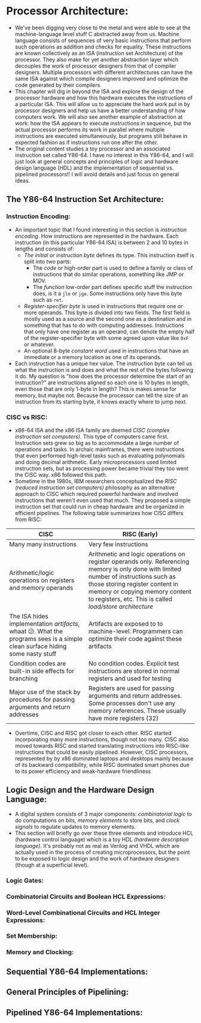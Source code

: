 # Processor Architecture:
- We've been digging very close to the metal and were able to see at the machine-language level stuff C abstracted away from us. Machine language consists of sequences of very basic instructions that perform such operations as addition and checks for equality. These instructions are known collectively as an ISA (instruction set Architecture) of the processor. They also make for yet another abstraction layer which decouples the work of processor designers from that of compiler designers. Multiple processors with different architectures can have the same ISA against which compile designers improved and optimize the code generated by their compilers.
- This chapter will dig in beyond the ISA and explore the design of the processor hardware and how this hardware executes the instructions of a particular ISA. This will allow us to appreciate the hard work put in by processor designers and help us have a better understanding of how computers work. We will also see another example of abstraction at work: how the ISA appears to execute instructions in sequence, but the actual processor performs its work in parallel where multiple instructions are executed simultaneously, but programs still behave in expected fashion as if instructions run one after the other.
- The original content studies a toy processor and an associated instruction set called Y86-64. I have no interest in this Y86-64, and I will just look at general concepts and principles of logic and hardware design language (HDL) and the implementation of sequential vs. pipelined processors!! I will avoid details and just focus on general ideas.

## The Y86-64 Instruction Set Architecture:
### Instruction Encoding:
- An important topic that I found interesting in this section is *instruction encoding*. How instructions are represented in the hardware. Each instruction (in this particular Y86-64 ISA) is between 2 and 10 bytes in lengths and consists of:
	- *The initial or instruction byte* defines its type. This instruction itself is split into two parts:
		- The *code* or high-order part is used to define a family or class of instructions that do similar operations, something like JMP or MOV. 
		- The *function* low-order part defines specific stuff the instruction does, is it a `jle` or `jge`. Some instructions only have this byte such as `ret`.
	- *Register-specifier byte* is used in instructions that require one or more operands. This byte is divided into two fields. The first field is mostly used as a source and the second one as a destination and in something that has to do with computing addresses. Instructions that only have one register as an operand, can denote the empty half of the register-specifier byte with some agreed upon value like `0xF` or whatever.
	- An optional 8-byte *constant word* used in instructions that have an immediate or a memory location as one of its operands. 
- Each instruction has a unique hex value. The instruction byte can tell us what the instruction is and does and what the rest of the bytes following it do. My question is "how does the processor determine the start of an instruction?" are instructions aligned so each one is 10 bytes in length, even those that are only 1-byte in length? This is makes sense for memory, but maybe not. Because the processor can tell the size of an instruction from its starting byte, it knows exactly where to jump next.

### CISC vs RISC:
- x86-64 ISA and the x86 ISA family are deemed *CISC (complex instruction set computers)*. This type of computers came first. Instruction sets grew so big as to accommodate a large number of operations and tasks. In archaic mainframes, there were instructions that even performed high-level tasks such as evaluating polynomials and doing decimal arithmetic. Early microprocessors used limited instruction sets, but as processing power became trivial they too went the CISC way. x86 followed this path.
- Sometime in the 1980s, IBM researchers conceptualized the *RISC (reduced instruction set computers)* philosophy as an alternative approach to CISC which required powerful hardware and involved instructions that weren't even used that much. They proposed a simple instruction set that could run in cheap hardware and be organized in efficient pipelines.
The following table summarizes how CISC differs from RISC:

| CISC | RISC (Early) |
| --- | --- |
| Many many instructions | Very few instructions |
| Arithmetic/logic operations on registers and memory operands | Arithmetic and logic operations on register operands only. Referencing memory is only done with limited number of instructions such as those storing register content in memory or copying memory content to registers, etc. This is called *load/store architecture* |
| The ISA hides implementation *artifacts*, whaat :confused:. What the programs sees is a simple clean surface hiding some nasty stuff | Artifacts are exposed to to machine-level. Programmers can optimize their code against these artifacts |
| Condition codes are built-in side effects for branching | No condition codes. Explicit test instructions are stored in normal registers and used for testing |
| Major use of the stack by procedures for passing arguments and return addresses | Registers are used for passing arguments and return addresses. Some processes don't use any memory references. These usually have more registers (32) |
- Overtime, CISC and RISC got closer to each other. RISC started incorporating many more instructions, though not too many. CISC also moved towards RISC and started translating instructions into RISC-like instructions that could be easily pipelined. However, CISC processors, represented by by x86 dominated laptops and desktops mainly because of its backward compatibility, while RISC dominated smart phones due to its power efficiency and weak-hardware friendliness

## Logic Design and the Hardware Design Language:
- A digital system consists of 3 major components: *combinatorial logic* to do computations on bits, *memory elements* to store bits, and *clock signals* to regulate updates to memory elements. 
- This section will briefly go over these three elements and introduce HCL (hardware control language) which is a toy HDL *(hardware description language)*. It's probably not as real as Verilog and VHDL which are actually used in the process of creating microprocessors, but the point to be exposed to logic design and the work of hardware designers (though at a superficial level).

### Logic Gates:
### Combinatorial Circuits and Boolean HCL Expressions:
### Word-Level Combinational Circuits and HCL Integer Expressions:
### Set Membership:
### Memory and Clocking:

## Sequential Y86-64 Implementations:
## General Principles of Pipelining:
## Pipelined Y86-64 Implementations:







